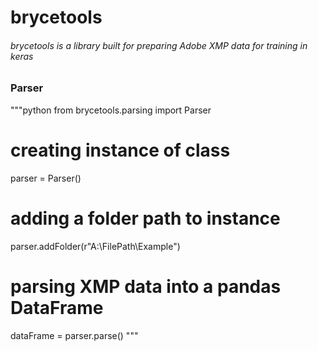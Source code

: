 # brycetools
###### brycetools is a library built for preparing Adobe XMP data for training in keras

### Parser
"""python
from brycetools.parsing import Parser

# creating instance of class
parser = Parser()
# adding a folder path to instance
parser.addFolder(r"A:\FilePath\Example")
# parsing XMP data into a pandas DataFrame
dataFrame = parser.parse()
"""